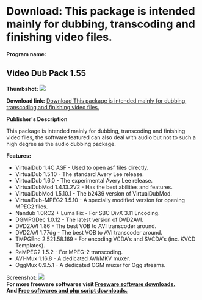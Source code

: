 # Download: This package is intended mainly for dubbing, transcoding and finishing video files.

**Program name:**

## Video Dub Pack 1.55

  
**Thumbshot:** ![](http://www.freewarefiles.com/screenshot/videodubpack_md.gif)   
  
**Download link:** [Download This package is intended mainly for dubbing, transcoding and finishing video files.](http://freesoftwares.boysofts.com/Video-Dub-Pack_program_17236.html)  
  


**Publisher's Description**  
  


This package is intended mainly for dubbing, transcoding and finishing video files, the software featured can also deal with audio but not to such a high degree as the audio dubbing package. 

**Features:**

  * VirtualDub 1.4C ASF - Used to open asf files directly. 
  * VirtualDub 1.5.10 - The standard Avery Lee release. 
  * VirtualDub 1.6.0 - The experimental Avery Lee release. 
  * VirtualDubMod 1.4.13.2V2 - Has the best abilities and features. 
  * VirtualDubMod 1.5.10.1 - The b2439 version of VirtualDubMod. 
  * VirtualDub-MPEG2 1.5.10 - A specially modified version for opening MPEG2 files. 
  * Nandub 1.0RC2 + Luma Fix - For SBC DivX 3.11 Encoding. 
  * DGMPGDec 1.0.12 - The latest version of DVD2AVI. 
  * DVD2AVI 1.86 - The best VOB to AVI transcoder around. 
  * DVD2AVI 1.77dg - The best VOB to AVI transcoder around. 
  * TMPGEnc 2.521.58.169 - For encoding VCDA's and SVCDA's (inc. KVCD Templates). 
  * ReMPEG2 1.5.2 - For MPEG-2 transcoding. 
  * AVI-Mux 1.16.8 - A dedicated AVI/MKV muxer. 
  * OggMux 0.9.5.1 - A dedicated OGM muxer for Ogg streams. 

  
  
Screenshot: ![](http://www.freewarefiles.com/screenshot/videodubpack.gif)   
**For more freeware softwares visit [Freeware software downloads.](http://freesoftwares.boysofts.com/)**   
**And [Free softwares and php script downloads.](http://www.boysofts.com/)**

